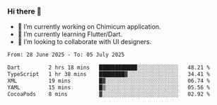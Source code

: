 ### Hi there 👋

<!--
**devcat37/devcat37** is a ✨ _special_ ✨ repository because its `README.md` (this file) appears on your GitHub profile.-->


- 🔭 I’m currently working on Chimicum application.
- 🌱 I’m currently learning Flutter/Dart.
- 👯 I’m looking to collaborate with UI designers.
<!-- - 🤔 I’m looking for help with ... -->

<!--START_SECTION:waka-->

```txt
From: 28 June 2025 - To: 05 July 2025

Dart         2 hrs 18 mins   ████████████░░░░░░░░░░░░░   48.21 %
TypeScript   1 hr 38 mins    ████████▓░░░░░░░░░░░░░░░░   34.41 %
XML          19 mins         █▓░░░░░░░░░░░░░░░░░░░░░░░   06.74 %
YAML         15 mins         █▒░░░░░░░░░░░░░░░░░░░░░░░   05.56 %
CocoaPods    8 mins          ▓░░░░░░░░░░░░░░░░░░░░░░░░   02.92 %
```

<!--END_SECTION:waka-->
